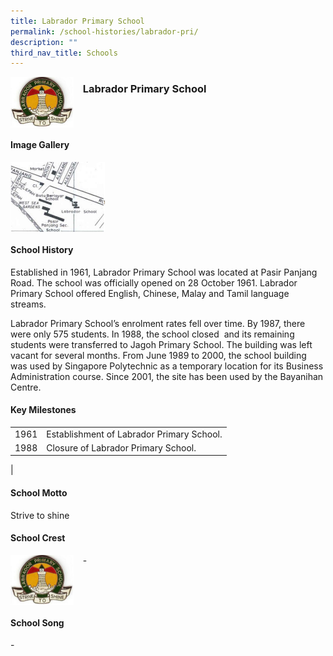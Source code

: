 ```yaml
---
title: Labrador Primary School
permalink: /school-histories/labrador-pri/
description: ""
third_nav_title: Schools
---
```

<img src="/images/labradorpri1.png" style="width:20%;margin-right:15px;" align = "left">

### **Labrador Primary School**

<br clear="left">

#### **Image Gallery**

<p><a href="https://staging.d1yxymztqoj7qn.amplifyapp.com/images/labradorpri2.jpg">  
<img src="/images/labradorpri2.jpg" style="width:30%;margin-right:15px;" align = "left">
</a></p>

<br clear="left">

#### **School History**
Established in 1961, Labrador Primary School was located at Pasir Panjang Road. The school was officially opened on 28 October 1961. Labrador Primary School offered English, Chinese, Malay and Tamil language streams.  
  
Labrador Primary School’s enrolment rates fell over time. By 1987, there were only 575 students. In 1988, the school closed  and its remaining students were transferred to Jagoh Primary School. The building was left vacant for several months. From June 1989 to 2000, the school building was used by Singapore Polytechnic as a temporary location for its Business Administration course. Since 2001, the site has been used by the Bayanihan Centre.

#### **Key Milestones**

|  |  |
|:---:|---|
| 1961 | Establishment of Labrador Primary School. |
| 1988 | Closure of Labrador Primary School. |
|

#### **School Motto**
Strive to shine

#### **School Crest**
<img src="/images/labradorpri1.png" style="width:20%;margin-right:15px;" align = "left">

\-

<br clear="left">

#### **School Song**
\-